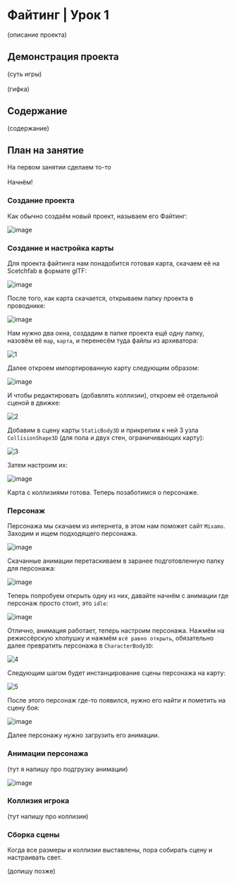 # Файтинг | Урок 1

(описание проекта)

## Демонстрация проекта

(суть игры)\
\
(гифка)

## Содержание

(содержание)

## План на занятие 

На первом занятии сделаем то-то\
\
Начнём!

### Создание проекта

Как обычно создаём новый проект, называем его Файтинг:

![image](https://github.com/user-attachments/assets/35baff73-2817-4b7d-b564-a5c4ce903664)

### Создание и настройка карты

Для проекта файтинга нам понадобится готовая карта, скачаем её на Scetchfab в формате glTF:

![image](https://github.com/user-attachments/assets/a18d84e2-e9b8-40cf-8aec-86c5139d3639)

После того, как карта скачается, открываем папку проекта в проводнике:

![image](https://github.com/user-attachments/assets/cde03df1-8779-41f7-bd14-255ebb3251ab)

Нам нужно два окна, создадим в папке проекта ещё одну папку, назовём её `map`, `карта`, и перенесём туда файлы из архиватора:

![1](https://github.com/user-attachments/assets/5625a95a-bdce-4447-9223-075590e4c88a)

Далее откроем импортированную карту следующим образом:

![image](https://github.com/user-attachments/assets/4a04b348-63ab-4df7-80f7-0c375d43dd7a)

И чтобы редактировать (добавлять коллизии), откроем её отдельной сценой в движке:

![2](https://github.com/user-attachments/assets/22fc4543-87b8-4f06-9b7a-d643b1180a0f)

Добавим в сцену карты `StaticBody3D` и прикрепим к ней 3 узла `CollisionShape3D` (для пола и двух стен, ограничивающих карту):

![3](https://github.com/user-attachments/assets/bae5bf76-62fe-4723-8e7d-1b836d853615)

Затем настроим их:

![image](https://github.com/user-attachments/assets/0a1b0361-88f7-4b3e-bbe8-293caaa4f31f)

Карта с коллизиями готова. Теперь позаботимся о персонаже.

### Персонаж

Персонажа мы скачаем из интернета, в этом нам поможет сайт `Mixamo`. Заходим и ищем подходящего персонажа.

![image](https://github.com/user-attachments/assets/97f7b7bb-fa8f-4f8b-80a3-f0367ff4cdfb)

Скачанные анимации перетаскиваем в заранее подготовленную папку для персонажа:

![image](https://github.com/user-attachments/assets/db7fb40e-3409-4d8a-b60f-2936d6d908bb)

Теперь попробуем открыть одну из них, давайте начнём с анимации где персонаж просто стоит, это `idle`:

![image](https://github.com/user-attachments/assets/dfb20157-bb8a-4f86-acbc-9b38fbd9fa75)

Отлично, анимация работает, теперь настроим персонажа. Нажмём на режиссёрскую хлопушку и нажмём `всё равно открыть`, обязательно далее превратить персонажа в `CharacterBody3D`:

![4](https://github.com/user-attachments/assets/ac0f76a2-167a-4197-aaca-1d1e861d285f)

Следующим шагом будет инстанцирование сцены персонажа на карту:

![5](https://github.com/user-attachments/assets/d3d580bc-1aee-4270-8c69-f0161d15ef4b)

После этого персонаж где-то появился, нужно его найти и пометить на сцену боя:

![image](https://github.com/user-attachments/assets/e0265da2-cd38-492c-b398-fb58da637375)

Далее персонажу нужно загрузить его анимации.

### Анимации персонажа 

(тут я напишу про подгрузку анимации)

![image](https://github.com/user-attachments/assets/588cfdf7-e193-4de9-8355-9789751104cb)

### Коллизия игрока

(тут напишу про коллизии)

### Сборка сцены

Когда все размеры и коллизии выставлены, пора собирать сцену и настраивать свет.

(допишу позже)



